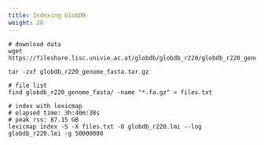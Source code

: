 ```yaml
---
title: Indexing GlobDB
weight: 20
---
```


    # download data
    wget https://fileshare.lisc.univie.ac.at/globdb/globdb_r220/globdb_r220_genome_fasta.tar.gz

    tar -zxf globdb_r220_genome_fasta.tar.gz

    # file list
    find globdb_r220_genome_fasta/ -name "*.fa.gz" > files.txt

    # index with lexicmap
    # elapsed time: 3h:40m:38s
    # peak rss: 87.15 GB
    lexicmap index -S -X files.txt -O globdb_r220.lmi --log globdb_r220.lmi -g 50000000

